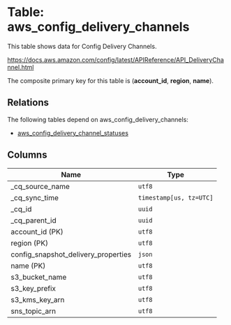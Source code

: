 # Table: aws_config_delivery_channels

This table shows data for Config Delivery Channels.

https://docs.aws.amazon.com/config/latest/APIReference/API_DeliveryChannel.html

The composite primary key for this table is (**account_id**, **region**, **name**).

## Relations

The following tables depend on aws_config_delivery_channels:
  - [aws_config_delivery_channel_statuses](aws_config_delivery_channel_statuses)

## Columns

| Name          | Type          |
| ------------- | ------------- |
|_cq_source_name|`utf8`|
|_cq_sync_time|`timestamp[us, tz=UTC]`|
|_cq_id|`uuid`|
|_cq_parent_id|`uuid`|
|account_id (PK)|`utf8`|
|region (PK)|`utf8`|
|config_snapshot_delivery_properties|`json`|
|name (PK)|`utf8`|
|s3_bucket_name|`utf8`|
|s3_key_prefix|`utf8`|
|s3_kms_key_arn|`utf8`|
|sns_topic_arn|`utf8`|
